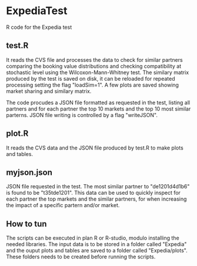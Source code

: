 # ExpediaTest
R code for the Expedia test

test.R
------

It reads the CVS file and processes the data to check for similar partners comparing the booking value distributions and checking compatibility at stochastic level using the Wilcoxon-Mann-Whitney test. The similary matrix produced by the test is saved on disk, it can be reloaded for repeated processing setting the flag "loadSim=1". A few plots are saved showing market sharing and similary matrix.

The code procudes a JSON file formatted as requested in the test, listing all partners and for each partner the top 10 markets and the top 10 most similar parterns. JSON file writing is controlled by a flag "writeJSON".

plot.R
------

It reads the CVS data and the JSON file produced by test.R to make plots and tables.

myjson.json
-----------

JSON file requested in the test.
The most similar partner to "de1201d4d1b6" is found to be "t35tde1201".
This data can be used to quickly inspect for each partner the top markets and the similar partners, for when increasing the impact of a specific partern and/or market.

How to tun
----------

The scripts can be executed in plan R or R-studio, modulo installing the needed libraries.
The input data is to be stored in a folder called "Expedia" and the ouput plots and tables are saved to a folder called "Expedia/plots".
These folders needs to be created before running the scripts.
